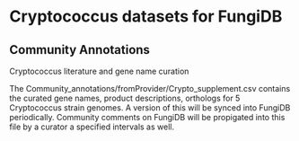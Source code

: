 Cryptococcus datasets for FungiDB
============

Community Annotations
---------------------
Cryptococcus literature and gene name curation 

The Community_annotations/fromProvider/Crypto_supplement.csv contains the curated gene names, product descriptions, orthologs for 5 Cryptococcus strain genomes. A version of this will be synced into FungiDB periodically. Community comments on FungiDB will be propigated into this file by a curator a specified intervals as well.
